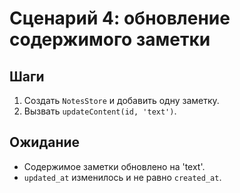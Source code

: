 # Сценарий 4: обновление содержимого заметки

## Шаги
1. Создать `NotesStore` и добавить одну заметку.
2. Вызвать `updateContent(id, 'text')`.

## Ожидание
- Содержимое заметки обновлено на 'text'.
- `updated_at` изменилось и не равно `created_at`.
